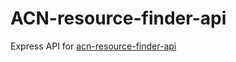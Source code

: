 # ACN-resource-finder-api
Express API for [acn-resource-finder-api](https://github.com/Ngoakor12/ACN-resource-finder-api)
